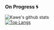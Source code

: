### On Progress 🌀

![Kawe's github stats](https://github-readme-stats.vercel.app/api?username=ilhamKawe&show_icons=true&theme=flutter)
<br>
[![Top Langs](https://github-readme-stats.vercel.app/api/top-langs/?username=ilhamKawe&layout=compact)](https://github.com/ilhamKawe/github-readme-stats)
<br>

